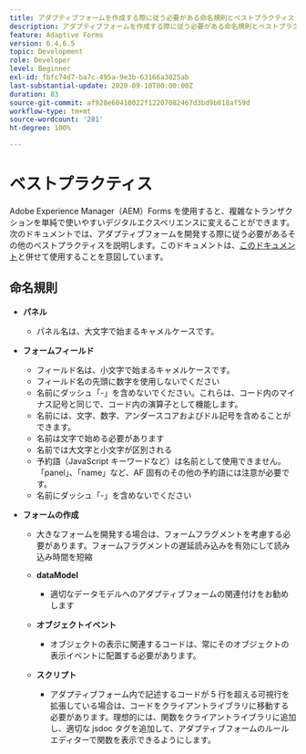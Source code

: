 ```yaml
---
title: アダプティブフォームを作成する際に従う必要がある命名規則とベストプラクティス
description: アダプティブフォームを作成する際に従う必要がある命名規則とベストプラクティス
feature: Adaptive Forms
version: 6.4,6.5
topic: Development
role: Developer
level: Beginner
exl-id: fbfc74d7-ba7c-495a-9e3b-63166a3025ab
last-substantial-update: 2020-09-10T00:00:00Z
duration: 83
source-git-commit: af928e60410022f12207082467d3bd9b818af59d
workflow-type: tm+mt
source-wordcount: '281'
ht-degree: 100%

---
```


# ベストプラクティス

Adobe Experience Manager（AEM）Forms を使用すると、複雑なトランザクションを単純で使いやすいデジタルエクスペリエンスに変えることができます。次のドキュメントでは、アダプティブフォームを開発する際に従う必要があるその他のベストプラクティスを説明します。このドキュメントは、[このドキュメント](https://experienceleague.adobe.com/docs/experience-manager-release-information/aem-release-updates/previous-updates/aem-previous-versions.html?lang=ja)と併せて使用することを意図しています。

## 命名規則

* **パネル**
   * パネル名は、大文字で始まるキャメルケースです。

* **フォームフィールド**
   * フィールド名は、小文字で始まるキャメルケースです。
   * フィールド名の先頭に数字を使用しないでください
   * 名前にダッシュ「-」を含めないでください。これらは、コード内のマイナス記号と同じで、コード内の演算子として機能します。
   * 名前には、文字、数字、アンダースコアおよびドル記号を含めることができます。
   * 名前は文字で始める必要があります
   * 名前では大文字と小文字が区別される
   * 予約語（JavaScript キーワードなど）は名前として使用できません。「panel」、「name」など、AF 固有のその他の予約語には注意が必要です。
   * 名前にダッシュ「-」を含めないでください
* **フォームの作成**
   * 大きなフォームを開発する場合は、フォームフラグメントを考慮する必要があります。フォームフラグメントの遅延読み込みを有効にして読み込み時間を短縮
   * **dataModel**
      * 適切なデータモデルへのアダプティブフォームの関連付けをお勧めします

   * **オブジェクトイベント**
      * オブジェクトの表示に関連するコードは、常にそのオブジェクトの表示イベントに配置する必要があります。
   * **スクリプト**
      * アダプティブフォーム内で記述するコードが 5 行を超える可視行を拡張している場合は、コードをクライアントライブラリに移動する必要があります。理想的には、関数をクライアントライブラリに追加し、適切な jsdoc タグを追加して、アダプティブフォームのルールエディターで関数を表示できるようにします。
